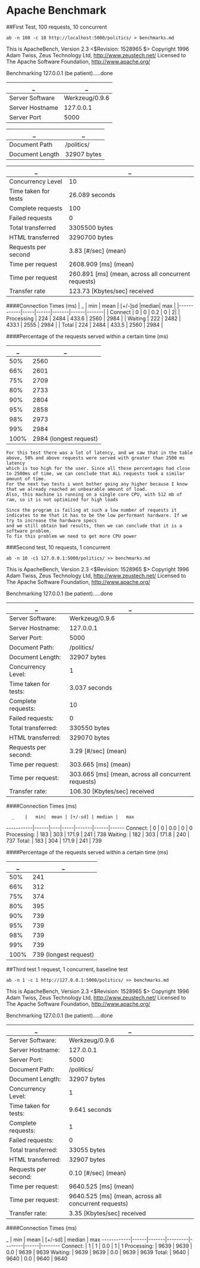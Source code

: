 Apache Benchmark
===============================================================


##First Test, 100 requests, 10 concurrent

```ab -n 100 -c 10 http://localhost:5000/politics/ > benchmarks.md```


This is ApacheBench, Version 2.3 <$Revision: 1528965 $>
Copyright 1996 Adam Twiss, Zeus Technology Ltd, http://www.zeustech.net/
Licensed to The Apache Software Foundation, http://www.apache.org/

Benchmarking 127.0.0.1 (be patient).....done

|_                  |                   _  |
|-------------------|----------------------|
| Server Software   |       Werkzeug/0.9.6 |
| Server Hostname   |        127.0.0.1     |
| Server Port       |            5000      |


 _               |                 _  
-----------------|--------------------
 Document Path   |        /politics/  
 Document Length |      32907 bytes   


 _        |      _         
 ------------------- | ----------------
Concurrency Level    |   10
Time taken for tests |   26.089 seconds
Complete requests   |    100
Failed requests|        0
Total transferred|     3305500 bytes
HTML transferred|      3290700 bytes
Requests per second |    3.83 [#/sec] (mean)
Time per request |       2608.909 [ms] (mean)
Time per request |       260.891 [ms] (mean, across all concurrent requests)
Transfer rate |          123.73 [Kbytes/sec] received

####Connection Times (ms)
|        _   | min | mean | [+/-]sd |median| max |
|------------|-----|------|-------|------|-------|
| Connect    |  0  |   0  |  0.2  |   0  |      2|
| Processing | 224 | 2484 | 433.6 | 2560 |  2984 |
| Waiting    | 222 | 2482 | 433.1 | 2555 |  2984 |
| Total      | 224 | 2484 | 433.5 | 2560 |  2984 |


####Percentage of the requests served within a certain time (ms)

_        |        _
-------|--------
 50%   |  2560 
  66%   |  2601 
  75%   |2709 
  80%   |2733 
  90%   |2804
  95%   |2858 
  98%   |2973 
  99%   |2984 
 100%   |2984 (longest request) 

```
For this test there was a lot of latency, and we saw that in the table above, 50% and above requests were served with greater than 2500 ms latency
which is too high for the user. Since all these percentages had close to 2500ms of time, we can conclude that ALL requests took a similar amount of time.
For the next two tests i wont bother going any higher because I know that we already reached an unbearable amount of load.
Also, this machine is running on a single core CPU, with 512 mb of ram, so it is not optimized for high loads

Since the program is failing at such a low number of requests it indicates to me that it has to be the low performant hardware. If we try to increase the hardware specs
and we still obtain bad results, then we can conclude that it is a software problem.
To fix this problem we need to get more CPU power 
```

 


###Second test, 10 requests, 1 concurrent
 
```ab -n 10 -c1 127.0.0.1:5000/politics/ >> benchmarks.md```
 
This is ApacheBench, Version 2.3 <$Revision: 1528965 $>
Copyright 1996 Adam Twiss, Zeus Technology Ltd, http://www.zeustech.net/
Licensed to The Apache Software Foundation, http://www.apache.org/

Benchmarking 127.0.0.1 (be patient).....done

_ | _
----|-----
Server Software:    |    Werkzeug/0.9.6
Server Hostname:    |    127.0.0.1
Server Port:       |     5000
Document Path:     |     /politics/
Document Length:   |     32907 bytes
Concurrency Level:   |   1
Time taken for tests: |  3.037 seconds
Complete requests:   |   10
Failed requests:    |    0
Total transferred:  |    330550 bytes
HTML transferred:   |    329070 bytes
Requests per second: |   3.29 [#/sec] (mean)
Time per request:    |   303.665 [ms] (mean)
Time per request:   |    303.665 [ms] (mean, across all concurrent requests)
Transfer rate:      |    106.30 [Kbytes/sec] received

####Connection Times (ms)

              
      _    |   min|  mean | [+/-sd] | median |   max
-----------|------|----|-----|-------|------|------
Connect:    |    0  |  0  |  0.0  |    0    |   0
Processing:  | 183 | 303 | 171.9  |  241   |  738
Waiting:    |  182 | 303  | 171.8  |  240   |  737
Total:     |   183 | 304 | 171.9  |  241   |  739

####Percentage of the requests served within a certain time (ms)

_ | _
---|----
  50%   | 241
  66%  |  312
  75%   | 374
  80%  |  395
  90%  |  739
  95%  |  739
  98%  |  739
  99%  |  739
 100%  |  739 (longest request)
 
##Third test 1 request, 1 concurrent, baseline test
 
```ab -n 1 -c 1 http://127.0.0.1:5000/politics/ >> benchmarks.md ```

This is ApacheBench, Version 2.3 <$Revision: 1528965 $>
Copyright 1996 Adam Twiss, Zeus Technology Ltd, http://www.zeustech.net/
Licensed to The Apache Software Foundation, http://www.apache.org/

Benchmarking 127.0.0.1 (be patient).....done

_ | _
---|---
Server Software:   |     Werkzeug/0.9.6
Server Hostname:    |    127.0.0.1
Server Port:       |     5000
Document Path:    |      /politics/
Document Length:   |     32907 bytes
Concurrency Level:   |   1
Time taken for tests:  | 9.641 seconds
Complete requests:   |   1
Failed requests:     |   0
Total transferred:   |   33055 bytes
HTML transferred:    |   32907 bytes
Requests per second: |   0.10 [#/sec] (mean)
Time per request:    |   9640.525 [ms] (mean)
Time per request:    |   9640.525 [ms] (mean, across all concurrent requests)
Transfer rate:       |   3.35 [Kbytes/sec] received

####Connection Times (ms)

   _        | min  |  mean | [+/-sd] | median |  max
------------|------|-------|---------|--------|------|--------
Connect:    |  1   |  1    |  0.0  |    1   |    1
Processing: | 9639 | 9639  | 0.0 |  9639  |  9639
Waiting:    | 9639 | 9639  | 0.0 |  9639  |  9639
Total:      | 9640 | 9640  | 0.0 |  9640  |  9640

